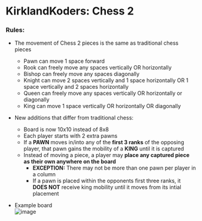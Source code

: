 # KirklandKoders: Chess 2
### Rules:

- The movement of Chess 2 pieces is the same as traditional chess pieces
    - Pawn can move 1 space forward
    - Rook can freely move any spaces vertically OR horizontally
    - Bishop can freely move any spaces diagonally
    - Knight can move 2 spaces vertically and 1 space horizontally OR 1 space vertically and 2 spaces horizontally
    - Queen can freely move any spaces vertically OR horizontally or diagonally
    - King can move 1 space vertically OR horizontally OR diagonally

- New additions that differ from traditional chess:
    - Board is now 10x10 instead of 8x8
    - Each player starts with 2 extra pawns
    - If a **PAWN** moves in/into any of the **first 3 ranks** of the opposing player, that pawn gains the mobility of a **KING** until it is captured
    - Instead of moving a piece, a player may **place any captured piece as their own anywhere on the board**
        - **EXCEPTION:** There may not be more than one pawn per player in a column
        - If a pawn is placed within the opponents first three ranks, it **DOES NOT** receive king mobility until it moves from its intial placement

  
    

- Example board  
![image](https://user-images.githubusercontent.com/62561761/137601189-9ec41b62-2c69-4c89-8872-9f9bdcb3e303.png)

